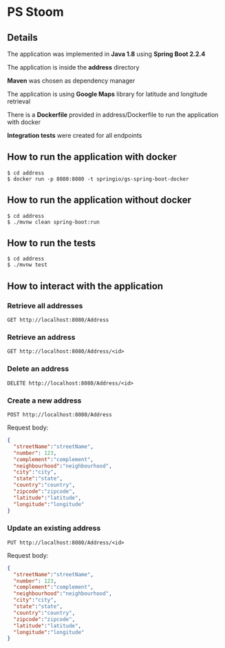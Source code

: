 # PS Stoom

## Details

The application was implemented in **Java 1.8** using **Spring Boot 2.2.4**

The application is inside the **address** directory

**Maven** was chosen as dependency manager

The application is using **Google Maps** library for latitude and longitude retrieval

There is a **Dockerfile** provided in address/Dockerfile to run the application with docker

**Integration tests** were created for all endpoints

## How to run the application with docker
```
$ cd address
$ docker run -p 8080:8080 -t springio/gs-spring-boot-docker
```

## How to run the application without docker
```
$ cd address
$ ./mvnw clean spring-boot:run
```

## How to run the tests
```
$ cd address
$ ./mvnw test
```

## How to interact with the application
### Retrieve all addresses
```
GET http://localhost:8080/Address
```

### Retrieve an address
```
GET http://localhost:8080/Address/<id>
```

### Delete an address
```
DELETE http://localhost:8080/Address/<id>
```

### Create a new address
```
POST http://localhost:8080/Address
```

Request body:
```JSON
{
  "streetName":"streetName",
  "number": 123,
  "complement":"complement",
  "neighbourhood":"neighbourhood",
  "city":"city",
  "state":"state",
  "country":"country",
  "zipcode":"zipcode",
  "latitude":"latitude",
  "longitude":"longitude"
}
```

### Update an existing address
```
PUT http://localhost:8080/Address/<id>
```

Request body:
```JSON
{
  "streetName":"streetName",
  "number": 123,
  "complement":"complement",
  "neighbourhood":"neighbourhood",
  "city":"city",
  "state":"state",
  "country":"country",
  "zipcode":"zipcode",
  "latitude":"latitude",
  "longitude":"longitude"
}
```
